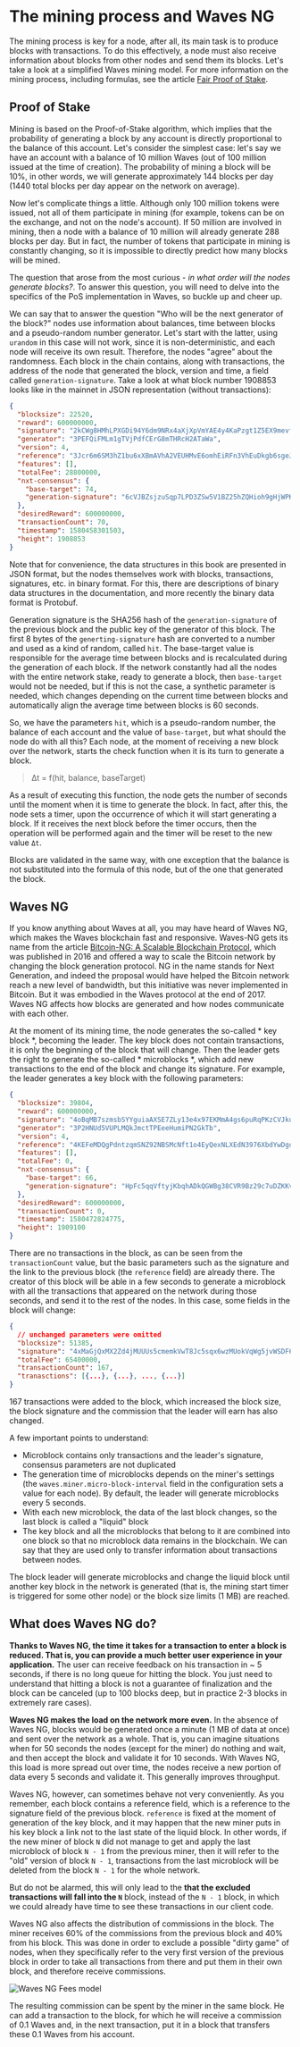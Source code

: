 # The mining process and Waves NG

The mining process is key for a node, after all, its main task is to produce blocks with transactions. To do this effectively, a node must also receive information about blocks from other nodes and send them its blocks. Let's take a look at a simplified Waves mining model. For more information on the mining process, including formulas, see the article [Fair Proof of Stake](https://forum.wavesplatform.com/uploads/default/original/1X/b9f220c13f73c3a41dff7f4523c6c4a1fc03ebf6.pdf).

## Proof of Stake

Mining is based on the Proof-of-Stake algorithm, which implies that the probability of generating a block by any account is directly proportional to the balance of this account. Let's consider the simplest case: let's say we have an account with a balance of 10 million Waves (out of 100 million issued at the time of creation). The probability of mining a block will be 10%, in other words, we will generate approximately 144 blocks per day (1440 total blocks per day appear on the network on average).

Now let's complicate things a little. Although only 100 million tokens were issued, not all of them participate in mining (for example, tokens can be on the exchange, and not on the node's account). If 50 million are involved in mining, then a node with a balance of 10 million will already generate 288 blocks per day. But in fact, the number of tokens that participate in mining is constantly changing, so it is impossible to directly predict how many blocks will be mined.

The question that arose from the most curious - *in what order will the nodes generate blocks?*. To answer this question, you will need to delve into the specifics of the PoS implementation in Waves, so buckle up and cheer up.

We can say that to answer the question "Who will be the next generator of the block?" nodes use information about balances, time between blocks and a pseudo-random number generator. Let's start with the latter, using `urandom` in this case will not work, since it is non-deterministic, and each node will receive its own result. Therefore, the nodes "agree" about the randomness. Each block in the chain contains, along with transactions, the address of the node that generated the block, version and time, a field called `generation-signature`. Take a look at what block number 1908853 looks like in the mainnet in JSON representation (without transactions):

```json
{
  "blocksize": 22520,
  "reward": 600000000,
  "signature": "2kCWg8HMhLPXGDi94Y6dm9NRx4aXjXpVmYAE4y4KaPzgt1Z5EX9mevfWoiBLLr1cc1TZhTSqpozUJJZ3BpA5j3oc",
  "generator": "3PEFQiFMLm1gTVjPdfCErG8mTHRcH2ATaWa",
  "version": 4,
  "reference": "3Jcr6m6SM3hZ1bu6xXBmAVhA2VEUHMvE6omhEiRFn3VhEuDkgb6sgeJUC1VNRB3vTSwPb5qh576a8DwGt3Ts72Tx",
  "features": [],
  "totalFee": 28800000,
  "nxt-consensus": {
    "base-target": 74,
    "generation-signature": "6cVJBZsjzuSqp7LPD3ZSw5V1BZ25hZQHioh9gHjWPKNq"
  },
  "desiredReward": 600000000,
  "transactionCount": 70,
  "timestamp": 1580458301503,
  "height": 1908853
}
```

Note that for convenience, the data structures in this book are presented in JSON format, but the nodes themselves work with blocks, transactions, signatures, etc. in binary format. For this, there are descriptions of binary data structures in the documentation, and more recently the binary data format is Protobuf.

Generation signature is the SHA256 hash of the `generation-signature` of the previous block and the public key of the generator of this block. The first 8 bytes of the `generting-signature` hash are converted to a number and used as a kind of random, called `hit`. The base-target value is responsible for the average time between blocks and is recalculated during the generation of each block. If the network constantly had all the nodes with the entire network stake, ready to generate a block, then `base-target` would not be needed, but if this is not the case, a synthetic parameter is needed, which changes depending on the current time between blocks and automatically align the average time between blocks is 60 seconds.

So, we have the parameters `hit`, which is a pseudo-random number, the balance of each account and the value of `base-target`, but what should the node do with all this? Each node, at the moment of receiving a new block over the network, starts the check function when it is its turn to generate a block.

>    Δt = f(hit, balance, baseTarget)

 As a result of executing this function, the node gets the number of seconds until the moment when it is time to generate the block. In fact, after this, the node sets a timer, upon the occurrence of which it will start generating a block. If it receives the next block before the timer occurs, then the operation will be performed again and the timer will be reset to the new value `Δt`.

 Blocks are validated in the same way, with one exception that the balance is not substituted into the formula of this node, but of the one that generated the block.

## Waves NG

If you know anything about Waves at all, you may have heard of Waves NG, which makes the Waves blockchain fast and responsive. Waves-NG gets its name from the article [Bitcoin-NG: A Scalable Blockchain Protocol](https://www.usenix.org/system/files/conference/nsdi16/nsdi16-paper-eyal.pdf), which was published in 2016 and offered a way to scale the Bitcoin network by changing the block generation protocol. NG in the name stands for Next Generation, and indeed the proposal would have helped the Bitcoin network reach a new level of bandwidth, but this initiative was never implemented in Bitcoin. But it was embodied in the Waves protocol at the end of 2017. Waves NG affects how blocks are generated and how nodes communicate with each other.

At the moment of its mining time, the node generates the so-called * key block *, becoming the leader. The key block does not contain transactions, it is only the beginning of the block that will change. Then the leader gets the right to generate the so-called * microblocks *, which add new transactions to the end of the block and change its signature. For example, the leader generates a key block with the following parameters:

```json
{
  "blocksize": 39804,
  "reward": 600000000,
  "signature": "4oBqMB7szmsbSYYguiaAXSE7ZLy13e4x97EKMmA4gs6puRqPKzCVJkuC6Py9eTpiovhcLAYuUSsnEYAi4i73tvoA",
  "generator": "3P2HNUd5VUPLMQkJmctTPEeeHumiPN2GkTb",
  "version": 4,
  "reference": "4KEFeMDQgPdntzqmSNZ92NBSMcNft1o4EyQexNLXEdN3976XbdYwDgqaucd9gu2PJWt9tpt1wuvRcTMiiDtkZaX7",
  "features": [],
  "totalFee": 0,
  "nxt-consensus": {
    "base-target": 66,
    "generation-signature": "HpFc5qqVftyjKbqhADkQGWBg38CVR9Bz29c7uDZKKvYV"
  },
  "desiredReward": 600000000,
  "transactionCount": 0,
  "timestamp": 1580472824775,
  "height": 1909100
}
```

There are no transactions in the block, as can be seen from the `transactionCount` value, but the basic parameters such as the signature and the link to the previous block (the `reference` field) are already there. The creator of this block will be able in a few seconds to generate a microblock with all the transactions that appeared on the network during those seconds, and send it to the rest of the nodes. In this case, some fields in the block will change:

```json
{
  // unchanged parameters were omitted
  "blocksize": 51385,
  "signature": "4xMaGjQxMX2Zd4jMUUUs5cmemkVwT8Jc5sqx6wzMUokVqWg5jvWSDF6SBF1P7x4UNQjYsgsCs4csa2qtRmG8j3g4",
  "totalFee": 65400000,
  "transactionCount": 167,
  "tranasctions": [{...}, {...}, ..., {...}]
}
```

167 transactions were added to the block, which increased the block size, the block signature and the commission that the leader will earn has also changed.

A few important points to understand:

- Microblock contains only transactions and the leader's signature, consensus parameters are not duplicated
- The generation time of microblocks depends on the miner's settings (the `waves.miner.micro-block-interval` field in the configuration sets a value for each node). By default, the leader will generate microblocks every 5 seconds.
- With each new microblock, the data of the last block changes, so the last block is called a "liquid" block
- The key block and all the microblocks that belong to it are combined into one block so that no microblock data remains in the blockchain. We can say that they are used only to transfer information about transactions between nodes.

The block leader will generate microblocks and change the liquid block until another key block in the network is generated (that is, the mining start timer is triggered for some other node) or the block size limits (1 MB) are reached.

## What does Waves NG do?

**Thanks to Waves NG, the time it takes for a transaction to enter a block is reduced. That is, you can provide a much better user experience in your application.** The user can receive feedback on his transaction in ~ 5 seconds, if there is no long queue for hitting the block. You just need to understand that hitting a block is not a guarantee of finalization and the block can be canceled (up to 100 blocks deep, but in practice 2-3 blocks in extremely rare cases).

**Waves NG makes the load on the network more even.** In the absence of Waves NG, blocks would be generated once a minute (1 MB of data at once) and sent over the network as a whole. That is, you can imagine situations when for 50 seconds the nodes (except for the miner) do nothing and wait, and then accept the block and validate it for 10 seconds. With Waves NG, this load is more spread out over time, the nodes receive a new portion of data every 5 seconds and validate it. This generally improves throughput.

Waves NG, however, can sometimes behave not very conveniently. As you remember, each block contains a reference field, which is a reference to the signature field of the previous block. `reference` is fixed at the moment of generation of the key block, and it may happen that the new miner puts in his key block a link not to the last state of the liquid block. In other words, if the new miner of block `N` did not manage to get and apply the last microblock of block `N - 1` from the previous miner, then it will refer to the "old" version of block `N - 1`, transactions from the last microblock will be deleted from the block `N - 1` for the whole network.

But do not be alarmed, this will only lead to the **that the excluded transactions will fall into the `N`** block, instead of the `N - 1` block, in which we could already have time to see these transactions in our client code.

Waves NG also affects the distribution of commissions in the block. The miner receives 60% of the commissions from the previous block and 40% from his block. This was done in order to exclude a possible "dirty game" of nodes, when they specifically refer to the very first version of the previous block in order to take all transactions from there and put them in their own block, and therefore receive commissions.

![Waves NG Fees model](../../assets/2-2-1-how-ng-fees-work.png "Waves NG Fees model")

The resulting commission can be spent by the miner in the same block. He can add a transaction to the block, for which he will receive a commission of 0.1 Waves and, in the next transaction, put it in a block that transfers these 0.1 Waves from his account.
